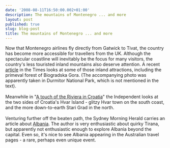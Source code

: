 ```yaml
---
date: '2008-08-11T16:50:00.002+01:00'
description: The mountains of Montenegro ... and more
layout: post
published: true
slug: blog-post
title: The mountains of Montenegro ... and more
---
```


Now that Montenegro airlines fly directly from Gatwick to Tivat, the country has become more accessible for travellers from the UK. Although the spectacular coastline will inevitably be the focus for many visitors, the country's less touristed inland mountains also deserve attention. A recent <a href="http://www.timesonline.co.uk/tol/travel/destinations/europe/article4479605.ece">article</a> in the Times looks at some of those inland attractions, including the primeval forest of Biogradska Gora. (The accompanying photo was apparently taken in Durmitor National Park, which is not mentioned in the text).<br /><br />Meanwhile in "<a href="http://www.independent.co.uk/travel/europe/a-touch-of-the-riviera-in-croatia-889535.html">A touch of the Riviera in Croatia</a>" the Independent looks at the two sides of Croatia's Hvar Island - glitzy Hvar town on the south coast, and the more down-to-earth Stari Grad in the north.<br /><br />Venturing further off the beaten path, the Sydney Morning Herald carries an article about <a href="http://www.smh.com.au/news/europe/albania-comes-alive/2008/08/07/1217702226226.html">Albania</a>.  The author is very enthusiastic about quirky Tirana, but apparently not enthusiastic enough to explore Albania beyond the capital. Even so, it's nice to see Albania appearing in the Australian travel pages - a rare, perhaps even unique event.